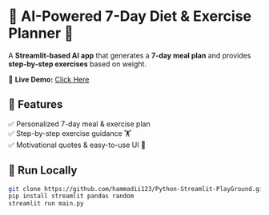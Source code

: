 # 🥗 AI-Powered 7-Day Diet & Exercise Planner 💪  

A **Streamlit-based AI app** that generates a **7-day meal plan** and provides **step-by-step exercises** based on weight.  

🔗 **Live Demo:** [Click Here](https://your-own-diet-planner.streamlit.app/) 

## 📌 Features  
✅ Personalized 7-day meal & exercise plan  
✅ Step-by-step exercise guidance 🏋️  
✅ Motivational quotes & easy-to-use UI 🎯  

## 🚀 Run Locally  
```bash
git clone https://github.com/hammadii123/Python-Streamlit-PlayGround.git
pip install streamlit pandas random
streamlit run main.py
